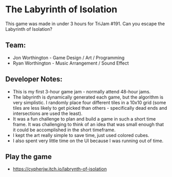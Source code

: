 # The Labyrinth of Isolation

This game was made in under 3 hours for TriJam #191.  Can you escape the Labyrinth of Isolation?

## Team:

- Jon Worthington - Game Design / Art / Programming 
- Ryan Worthington - Music Arrangement / Sound Effect

## Developer Notes:

- This is my first 3-hour game jam - normally attend 48-hour jams.
- The labyrinth is dynamically generated each game, but the algorithm is very simplistic.  I randomly place four different tiles in a 10x10 grid (some tiles are less likely to get picked than others - specifically dead ends and intersections are used the least).
- It was a fun challenge to plan and build a game in such a short time frame.  It was challenging to think of an idea that was small enough that it could be accomplished in the short timeframe.
- I kept the art really simple to save time, just used colored cubes.
- I also spent very little time on the UI because I was running out of time.

## Play the game

- <https://cypherjw.itch.io/labrynth-of-isolation>
